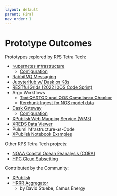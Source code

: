 ```yaml
---
layout: default
parent: Final
nav_order: 1
---
```


# Prototype Outcomes

Prototypes explored by RPS Tetra Tech:

- [Kubernetes infrastructure](../architecture/kubernetes.md)
    - [Configuration](../../k8s/README.md)
- [RabbitMQ Messaging](https://github.com/asascience-open/nextgen-dmac/tree/main/messaging)
- [JupyterHub w/ Dask on K8s](https://github.com/asascience-open/nextgen-dmac/tree/main/jupyterhub)
- [RESTful Grids (2022 IOOS Code Sprint)](https://github.com/asascience-open/restful-grids)
- Argo Workflows
    - [Test QARTOD and IOOS Compliance Checker](https://github.com/asascience-open/nextgen-dmac/tree/main/qc_and_cchecker#readme)
    - [Kerchunk Ingest for NOS model data](https://github.com/asascience-open/nextgen-dmac/tree/main/kerchunk#readme)
- [Dask Gateway](https://github.com/asascience-open/dask-gateway)
    - [Configuration](https://github.com/asascience-open/nextgen-dmac/tree/main/dask)
- [XPublish Web Mapping Service (WMS)](https://github.com/xpublish-community/xpublish-wms)
- [XREDS Data Viewer](https://nextgen-dev.ioos.us/xreds/)
- [Pulumi Infrastructure-as-Code](https://github.com/asascience-open/nextgen-dmac/tree/main/cloud_aggregator#readme)
- [XPublish Notebook Examples](https://github.com/asascience-open/nextgen-ioos-2023)

Other RPS Tetra Tech projects:

- [NOAA Coastal Ocean Reanalysis (CORA)](../analysis/cora.md)
- [HPC Cloud Subsetting](https://github.com/asascience-open/HPC-Cloud-Subsetting)

Contributed by the Community:

- [XPublish](https://xpublish.readthedocs.io/en/latest/)
- [HRRR Aggregator](https://github.com/asascience-open/nextgen-dmac/tree/main/hrrr_aggregator)
    - by David Stuebe, Camus Energy